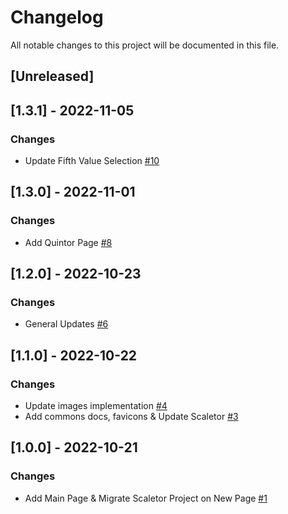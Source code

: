 # Changelog
All notable changes to this project will be documented in this file.

## [Unreleased]

## [1.3.1] - 2022-11-05
### Changes
- Update Fifth Value Selection [#10](https://github.com/fdrandolfi/composition-tools-frontend/pull/10)

## [1.3.0] - 2022-11-01
### Changes
- Add Quintor Page [#8](https://github.com/fdrandolfi/composition-tools-frontend/pull/8)

## [1.2.0] - 2022-10-23
### Changes
- General Updates [#6](https://github.com/fdrandolfi/composition-tools-frontend/pull/6)

## [1.1.0] - 2022-10-22
### Changes
- Update images implementation [#4](https://github.com/fdrandolfi/composition-tools-frontend/pull/4)
- Add commons docs, favicons & Update Scaletor [#3](https://github.com/fdrandolfi/composition-tools-frontend/pull/3)

## [1.0.0] - 2022-10-21
### Changes
- Add Main Page & Migrate Scaletor Project on New Page [#1](https://github.com/fdrandolfi/composition-tools-frontend/pull/1)
